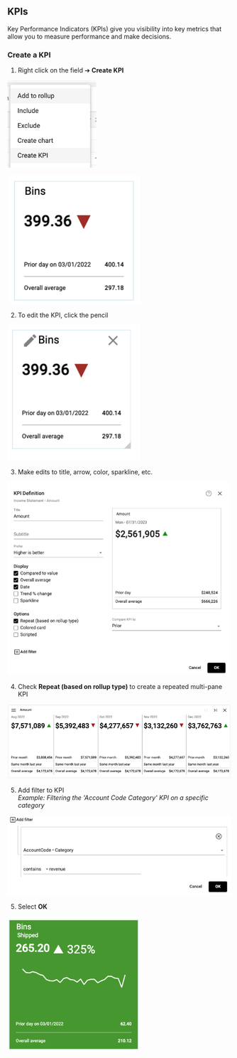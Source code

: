 ## KPIs
Key Performance Indicators (KPIs) give you visibility into key metrics that allow you to measure performance and make decisions.

### Create a KPI

1.  Right click on the field ➔ **Create KPI**

<img src="../assets/kpi.png"  style="width:200px" class="border"></img>

<img src="../assets/kpi_created.png"  style="width:300px" class="border"></img>

2.  To edit the KPI, click the pencil

<img src="../assets/kpi_pencil.png"  style="width:300px" class="border"></img>

3.  Make edits to title, arrow, color, sparkline, etc.

<img src="../assets/kpi_definition1_matt.png"  style="width:500px" class="border"></img>

4. Check **Repeat (based on rollup type)** to create a repeated multi-pane KPI

<img src="../assets/kpi_repeat_matt4.png"  style="width:800px" class="border"></img>

5.  Add filter to KPI
<br> *Example:  Filtering the 'Account Code Category' KPI on a specific category*

<img src="../assets/kpi_definition2_matt.png"  style="width:600px" class="border"></img>

5.  Select **OK**

<img src="../assets/kpi_finished.png"  style="width:300px" class="border"></img>
